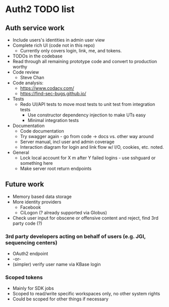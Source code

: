 Auth2 TODO list
===============

Auth service work
-----------------
* Include users's identities in admin user view
* Complete rich UI (code not in this repo)
  * Currently only covers login, link, me, and tokens.
* TODOs in the codebase
* Read through all remaining prototype code and convert to production worthy
* Code review
  * Steve Chan
* Code analysis:
  * https://www.codacy.com/
  * https://find-sec-bugs.github.io/
* Tests
  * Redo UI/API tests to move most tests to unit test from integration tests
    * Use constructor dependency injection to make UTs easy
    * Minimal integration tests
* Documentation
  * Code documentation
  * Try swagger again - go from code -> docs vs. other way around
  * Server manual, incl user and admin coverage
  * Interaction diagram for login and link flow w/ I/O, cookies, etc. noted.
* General
  * Lock local account for X m after Y failed logins - use sshguard or something here
  * Make server root return endpoints

Future work
-----------

* Memory based data storage
* More identity providers
  * Facebook
  * CiLogon (? already supported via Globus)
* Check user input for obscene or offensive content and reject, find 3rd party code (?)

### 3rd party developers acting on behalf of users (e.g. JGI, sequencing centers)
* OAuth2 endpoint
* -or-
* (simpler) verify user name via KBase login

### Scoped tokens
* Mainly for SDK jobs
* Scoped to read/write specific workspaces only, no other system rights
* Could be scoped for other things if necessary
